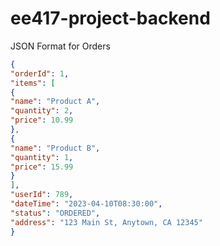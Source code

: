 # ee417-project-backend

JSON Format for Orders

```json
{
"orderId": 1,
"items": [
{
"name": "Product A",
"quantity": 2,
"price": 10.99
},
{
"name": "Product B",
"quantity": 1,
"price": 15.99
}
],
"userId": 789,
"dateTime": "2023-04-10T08:30:00",
"status": "ORDERED",
"address": "123 Main St, Anytown, CA 12345"
}
```

